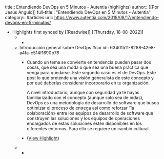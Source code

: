 title:: Entendiendo DevOps en 5 Minutos - Autentia (highlights)
author:: [[Por Jesús Angulo]]
full-title:: "Entendiendo DevOps en 5 Minutos - Autentia"
category:: #articles
url:: https://www.autentia.com/2018/08/17/entendiendo-devops-en-5-minutos/

- Highlights first synced by [[Readwise]] [[Thursday, 18-08-2022]]
	- -
	- Introducción general sobre DevOps #car
	  id:: 63401511-8288-42e8-a4fa-c514f1690b76
		- Cuando un tema se convierte en tendencia pueden pasar dos cosas, que sea una moda o que sea una buena práctica que venga para quedarse. Este segundo caso es el de DevOps. Este post lo que pretende una visión generalista de este concepto y por qué deberías considerar incorporarlo en tu organización.
		  
		  A nivel introductorio, aunque con seguridad ya te hayas familiarizado con el concepto (aunque sólo sea de oídas), DevOps es una metodología de desarrollo de software que busca optimizar el proceso de entrega así como reforzar “la colaboración» entre los equipos de desarrollo de software que construyen las soluciones y los equipos de operaciones encargados de estas soluciones estén disponibles en los diferentes entornos. Para ello se requiere un cambio cultural.
		- ([View Highlight](https://instapaper.com/read/1436146495/17176479))
	- -